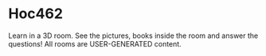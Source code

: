 # Hoc462
Learn in a 3D room. See the pictures, books inside the room and answer the questions! All rooms are USER-GENERATED content.
